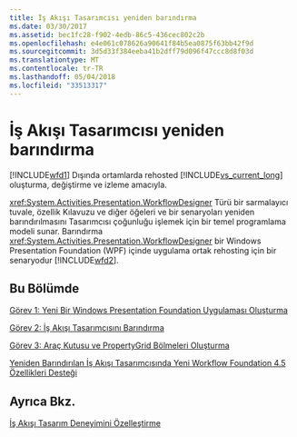 ```yaml
---
title: İş Akışı Tasarımcısı yeniden barındırma
ms.date: 03/30/2017
ms.assetid: bec1fc28-f902-4edb-86c5-436cec802c2b
ms.openlocfilehash: e4e061c078626a90641f84b5ea0875f63bb42f9d
ms.sourcegitcommit: 3d5d33f384eeba41b2dff79d096f47ccc8d8f03d
ms.translationtype: MT
ms.contentlocale: tr-TR
ms.lasthandoff: 05/04/2018
ms.locfileid: "33513317"
---
```

# <a name="rehosting-the-workflow-designer"></a>İş Akışı Tasarımcısı yeniden barındırma
[!INCLUDE[wfd1](../../../includes/wfd1-md.md)] Dışında ortamlarda rehosted [!INCLUDE[vs_current_long](../../../includes/vs-current-long-md.md)] oluşturma, değiştirme ve izleme amacıyla.  
  
 <xref:System.Activities.Presentation.WorkflowDesigner> Türü bir sarmalayıcı tuvale, özellik Kılavuzu ve diğer öğeleri ve bir senaryoları yeniden barındırılmasını Tasarımcısı çoğunluğu işlemek için bir temel programlama modeli sunar. Barındırma <xref:System.Activities.Presentation.WorkflowDesigner> bir Windows Presentation Foundation (WPF) içinde uygulama ortak rehosting için bir senaryodur [!INCLUDE[wfd2](../../../includes/wfd2-md.md)].  
  
## <a name="in-this-section"></a>Bu Bölümde  
 [Görev 1: Yeni Bir Windows Presentation Foundation Uygulaması Oluşturma](../../../docs/framework/windows-workflow-foundation/task-1-create-a-new-wpf-app.md)  
  
 [Görev 2: İş Akışı Tasarımcısını Barındırma](../../../docs/framework/windows-workflow-foundation/task-2-host-the-workflow-designer.md)  
  
 [Görev 3: Araç Kutusu ve PropertyGrid Bölmeleri Oluşturma](../../../docs/framework/windows-workflow-foundation/task-3-create-the-toolbox-and-propertygrid-panes.md)  
  
 [Yeniden Barındırılan İş Akışı Tasarımcısında Yeni Workflow Foundation 4.5 Özellikleri Desteği](../../../docs/framework/windows-workflow-foundation/wf-features-in-the-rehosted-workflow-designer.md)  
  
## <a name="see-also"></a>Ayrıca Bkz.  
 [İş Akışı Tasarım Deneyimini Özelleştirme](../../../docs/framework/windows-workflow-foundation/customizing-the-workflow-design-experience.md)
